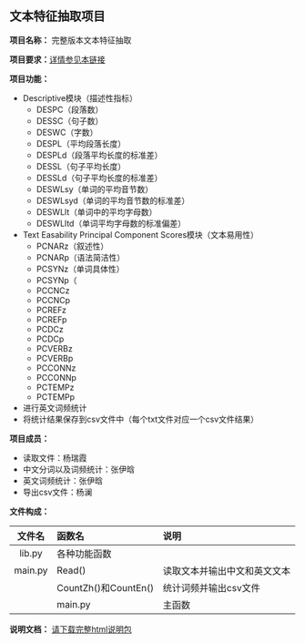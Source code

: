 ## 文本特征抽取项目 ##

**项目名称：** 完整版本文本特征抽取

**项目要求：**[详情参见本链接](https://github.com/superxiaoqiang/blcu_py_nlp/blob/master/ch11_Python_Advanced6_NLP_1.md)

**项目功能：**
- Descriptive模块（描述性指标）
  - DESPC（段落数）
  - DESSC（句子数）
  - DESWC（字数）
  - DESPL（平均段落长度）
  - DESPLd（段落平均长度的标准差）
  - DESSL（句子平均长度）
  - DESSLd（句子平均长度的标准差）
  - DESWLsy（单词的平均音节数）
  - DESWLsyd（单词的平均音节数的标准差）
  - DESWLlt（单词中的平均字母数）
  - DESWLltd（单词平均字母数的标准偏差）
- Text Easability Principal Component Scores模块（文本易用性）
  - PCNARz（叙述性）
  - PCNARp（语法简洁性）
  - PCSYNz（单词具体性）
  - PCSYNp（
  - PCCNCz
  - PCCNCp
  - PCREFz
  - PCREFp
  - PCDCz
  - PCDCp
  - PCVERBz
  - PCVERBp
  - PCCONNz
  - PCCONNp
  - PCTEMPz
  - PCTEMPp
- 进行英文词频统计
- 将统计结果保存到csv文件中（每个txt文件对应一个csv文件结果）

**项目成员：**
- 读取文件：杨瑞霞
- 中文分词以及词频统计：张伊晗
- 英文词频统计：张伊晗
- 导出csv文件：杨澜

**文件构成：**

| 文件名 | 函数名 | 说明 | 
| :---: | :--- | :--- | 
| lib.py | 各种功能函数 |  | 
| main.py | Read() | 读取文本并输出中文和英文文本 | 
|  | CountZh()和CountEn() | 统计词频并输出csv文件 | 
|  | main.py | 主函数 | 

**说明文档：** [请下载完整html说明包](https://github.com/yangruixia/nlp/blob/master/projects/%E6%96%87%E6%9C%AC%E8%AF%BB%E5%8F%96/%E8%AF%B4%E6%98%8E%E6%96%87%E6%A1%A3.zip)
